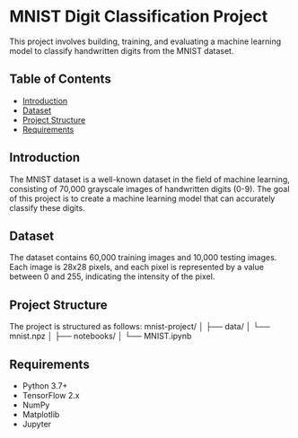 # MNIST Digit Classification Project

This project involves building, training, and evaluating a machine learning model to classify handwritten digits from the MNIST dataset.

## Table of Contents
- [Introduction](#introduction)
- [Dataset](#dataset)
- [Project Structure](#project-structure)
- [Requirements](#requirements)

## Introduction
The MNIST dataset is a well-known dataset in the field of machine learning, consisting of 70,000 grayscale images of handwritten digits (0-9). The goal of this project is to create a machine learning model that can accurately classify these digits.

## Dataset
The dataset contains 60,000 training images and 10,000 testing images. Each image is 28x28 pixels, and each pixel is represented by a value between 0 and 255, indicating the intensity of the pixel.

## Project Structure
The project is structured as follows:
mnist-project/
│
├── data/
│ └── mnist.npz
│
├── notebooks/
│ └── MNIST.ipynb

## Requirements
- Python 3.7+
- TensorFlow 2.x
- NumPy
- Matplotlib
- Jupyter
